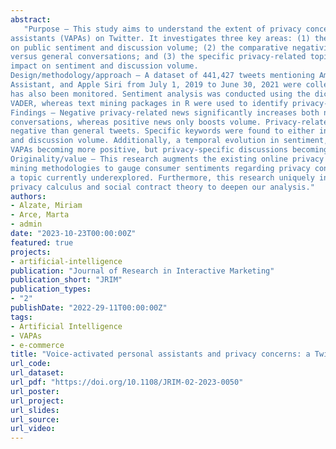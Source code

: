```yaml
---
abstract: 
   "Purpose – This study aims to understand the extent of privacy concerns regarding voice-activated personal
assistants (VAPAs) on Twitter. It investigates three key areas: (1) the effect of privacy-related press coverage
on public sentiment and discussion volume; (2) the comparative negativity of privacy-focused conversations
versus general conversations; and (3) the specific privacy-related topics that arise most frequently and their
impact on sentiment and discussion volume.
Design/methodology/approach – A dataset of 441,427 tweets mentioning Amazon Alexa, Google
Assistant, and Apple Siri from July 1, 2019 to June 30, 2021 were collected. Privacy-related press coverage
has also been monitored. Sentiment analysis was conducted using the dictionary-based software LIWC and
VADER, whereas text mining packages in R were used to identify privacy-related issues.
Findings – Negative privacy-related news significantly increases both negativity and volume in Twitter
conversations, whereas positive news only boosts volume. Privacy-related tweets were notably more
negative than general tweets. Specific keywords were found to either increase or decrease the sentiment
and discussion volume. Additionally, a temporal evolution in sentiment, with general attitudes toward
VAPAs becoming more positive, but privacy-specific discussions becoming more negative was observed.
Originality/value – This research augments the existing online privacy literature by employing text
mining methodologies to gauge consumer sentiments regarding privacy concerns linked to VAPAs,
a topic currently underexplored. Furthermore, this research uniquely integrates established theories from
privacy calculus and social contract theory to deepen our analysis."
authors:
- Alzate, Miriam
- Arce, Marta
- admin
date: "2023-10-23T00:00:00Z"
featured: true
projects:
- artificial-intelligence
publication: "Journal of Research in Interactive Marketing"
publication_short: "JRIM"
publication_types:
- "2"
publishDate: "2022-29-11T00:00:00Z"
tags:
- Artificial Intelligence
- VAPAs
- e-commerce
title: "Voice-activated personal assistants and privacy concerns: a Twitter analysis"
url_code: 
url_dataset: 
url_pdf: "https://doi.org/10.1108/JRIM-02-2023-0050"
url_poster: 
url_project: 
url_slides: 
url_source: 
url_video: 
---
```




